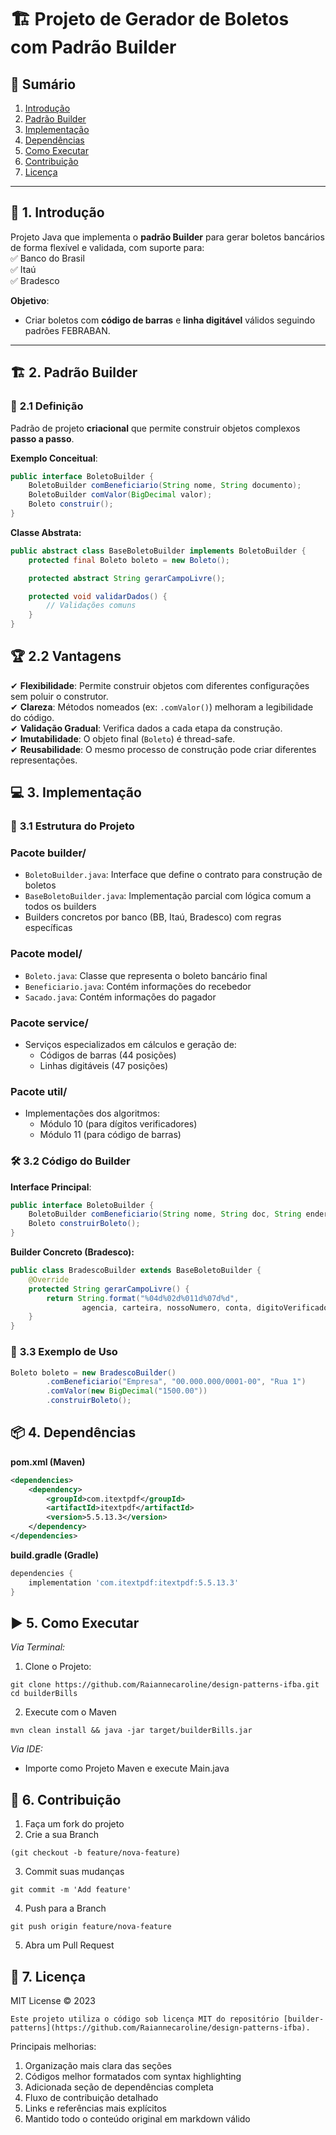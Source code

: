 # 🏗️ **Projeto de Gerador de Boletos com Padrão Builder**

## 📑 **Sumário**
1. [Introdução](#-1-introdução)
2. [Padrão Builder](#-2-padrão-builder)
3. [Implementação](#-3-implementação)
4. [Dependências](#-4-dependências)
5. [Como Executar](#-5-como-executar)
6. [Contribuição](#-6-contribuição)
7. [Licença](#-7-licença)

---

## 🎯 **1. Introdução**
Projeto Java que implementa o **padrão Builder** para gerar boletos bancários de forma flexível e validada, com suporte para:  
✅ Banco do Brasil  
✅ Itaú  
✅ Bradesco

**Objetivo**:
- Criar boletos com **código de barras** e **linha digitável** válidos seguindo padrões FEBRABAN.

---

## 🏗️ **2. Padrão Builder**

### 📖 **2.1 Definição**
Padrão de projeto **criacional** que permite construir objetos complexos **passo a passo**.

**Exemplo Conceitual**:
```java
public interface BoletoBuilder {
    BoletoBuilder comBeneficiario(String nome, String documento);
    BoletoBuilder comValor(BigDecimal valor);
    Boleto construir();
}
````

**Classe Abstrata:**
        
```java
public abstract class BaseBoletoBuilder implements BoletoBuilder {
    protected final Boleto boleto = new Boleto();

    protected abstract String gerarCampoLivre();

    protected void validarDados() {
        // Validações comuns
    }
}
```

## 🏆 **2.2 Vantagens**

✔ **Flexibilidade**: Permite construir objetos com diferentes configurações sem poluir o construtor.  
✔ **Clareza**: Métodos nomeados (ex: `.comValor()`) melhoram a legibilidade do código.  
✔ **Validação Gradual**: Verifica dados a cada etapa da construção.  
✔ **Imutabilidade**: O objeto final (`Boleto`) é thread-safe.  
✔ **Reusabilidade**: O mesmo processo de construção pode criar diferentes representações.

## 💻 **3. Implementação**

### 📂 **3.1 Estrutura do Projeto**

### **Pacote builder/**
- `BoletoBuilder.java`: Interface que define o contrato para construção de boletos
- `BaseBoletoBuilder.java`: Implementação parcial com lógica comum a todos os builders
- Builders concretos por banco (BB, Itaú, Bradesco) com regras específicas

### **Pacote model/**
- `Boleto.java`: Classe que representa o boleto bancário final
- `Beneficiario.java`: Contém informações do recebedor
- `Sacado.java`: Contém informações do pagador

### **Pacote service/**
- Serviços especializados em cálculos e geração de:
    - Códigos de barras (44 posições)
    - Linhas digitáveis (47 posições)

### **Pacote util/**
- Implementações dos algoritmos:
    - Módulo 10 (para dígitos verificadores)
    - Módulo 11 (para código de barras)

### 🛠️ **3.2 Código do Builder**

**Interface Principal**:
```java
public interface BoletoBuilder {
    BoletoBuilder comBeneficiario(String nome, String doc, String endereco);
    Boleto construirBoleto();
}
```

**Builder Concreto (Bradesco):**
```java
public class BradescoBuilder extends BaseBoletoBuilder {
    @Override
    protected String gerarCampoLivre() {
        return String.format("%04d%02d%011d%07d%d",
                agencia, carteira, nossoNumero, conta, digitoVerificador);
    }
}
```

### 🎯 **3.3 Exemplo de Uso**

```java
Boleto boleto = new BradescoBuilder()
        .comBeneficiario("Empresa", "00.000.000/0001-00", "Rua 1")
        .comValor(new BigDecimal("1500.00"))
        .construirBoleto();
```

## 📦 **4. Dependências**

**pom.xml (Maven)**
```xml
<dependencies>
    <dependency>
        <groupId>com.itextpdf</groupId>
        <artifactId>itextpdf</artifactId>
        <version>5.5.13.3</version>
    </dependency>
</dependencies>
```

**build.gradle (Gradle)**
```groovy
dependencies {
    implementation 'com.itextpdf:itextpdf:5.5.13.3'
}
```        

## ▶️ **5. Como Executar**

*Via Terminal:*

1. Clone o Projeto:

```githubexpressionlanguage
git clone https://github.com/Raiannecaroline/design-patterns-ifba.git
cd builderBills
```

2. Execute com o Maven

```githubexpressionlanguage
mvn clean install && java -jar target/builderBills.jar
```

*Via IDE:*

- Importe como Projeto Maven e execute Main.java


## 🤝 **6. Contribuição**

1. Faça um fork do projeto
2. Crie a sua Branch 
```githubexpressionlanguage
(git checkout -b feature/nova-feature)
```
3. Commit suas mudanças
```githubexpressionlanguage
git commit -m 'Add feature'
```
4. Push para a Branch
```githubexpressionlanguage
git push origin feature/nova-feature
```
5. Abra um Pull Request

## 📜 **7. Licença**

MIT License © 2023

```shell
Este projeto utiliza o código sob licença MIT do repositório [builder-patterns](https://github.com/Raiannecaroline/design-patterns-ifba).
```

Principais melhorias:
1. Organização mais clara das seções
2. Códigos melhor formatados com syntax highlighting
3. Adicionada seção de dependências completa
4. Fluxo de contribuição detalhado
5. Links e referências mais explícitos
6. Mantido todo o conteúdo original em markdown válido

